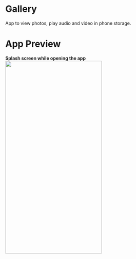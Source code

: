 # Gallery
App to view photos, play audio and video in phone storage.
# App Preview
<b>Splash screen while opening the app </b>
</br><img src="https://github.com/SahilVerma0651/Gallery/blob/master/Splash.png" width="300" height="600"/>
